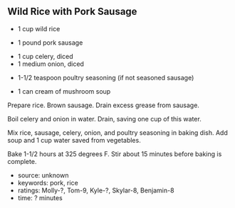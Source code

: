 Wild Rice with Pork Sausage
---------------------------

- 1 cup wild rice
<!-- -->
- 1 pound pork sausage
<!-- -->
- 1 cup celery, diced
- 1 medium onion, diced
<!-- -->
- 1-1/2 teaspoon poultry seasoning (if not seasoned sausage)
<!-- -->
- 1 can cream of mushroom soup

Prepare rice.  Brown sausage.  Drain excess grease from sausage.

Boil celery and onion in water.  Drain, saving one cup of this water.

Mix rice, sausage, celery, onion, and poultry seasoning in baking
dish.  Add soup and 1 cup water saved from vegetables.

Bake 1-1/2 hours at 325 degrees F.  Stir about 15 minutes before
baking is complete.

- source: unknown
- keywords: pork, rice
- ratings: Molly-?, Tom-9, Kyle-?, Skylar-8, Benjamin-8
- time: ? minutes
